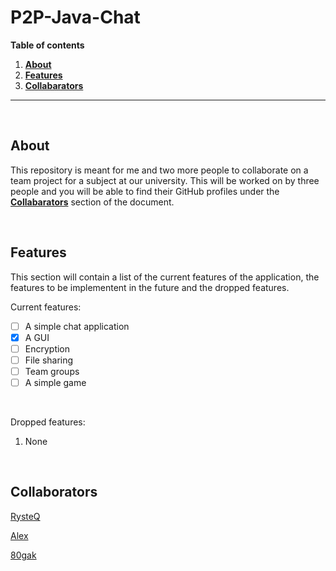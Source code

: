 # P2P-Java-Chat

**Table of contents**
1. **[About](#about)**
2. **[Features](#features)**
4. **[Collabarators](#collaborators)**

---

<br>

## About

This repository is meant for me and two more people to collaborate on a team project for a subject at our university. This will be worked on by three people and you will be able to find their GitHub profiles under the **[Collabarators](#collaborators)** section of the document.

<br>

## Features

This section will contain a list of the current features of the application, the features to be implementent in the future and the dropped features.

Current features:
- [ ] A simple chat application
- [x] A GUI
- [ ] Encryption
- [ ] File sharing
- [ ] Team groups
- [ ] A simple game

<br>

Dropped features:
1. None

<br>

## Collaborators

[RysteQ](https://github.com/RysteQ)

[Alex](https://github.com/alexmagd)

[80gak](https://github.com/80gak?fbclid=IwAR3Tmw_LSi7aatDgi3bnZ1Ed36PQcCtzLWMSZMT6hpNqpUHb8-YC3xU9ZAk)
